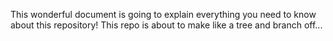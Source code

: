 This wonderful document is going to explain everything you need to know about this repository!
This repo is about to make like a tree and branch off...